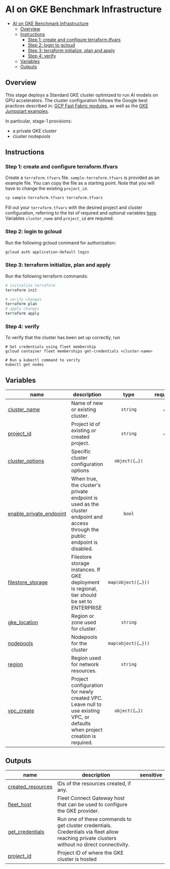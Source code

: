 # AI on GKE Benchmark Infrastructure

<!-- BEGIN TOC -->
- [AI on GKE Benchmark Infrastructure](#ai-on-gke-benchmark-infrastructure)
  - [Overview](#overview)
  - [Instructions](#instructions)
    - [Step 1: create and configure terraform.tfvars](#step-1-create-and-configure-terraformtfvars)
    - [Step 2: login to gcloud](#step-2-login-to-gcloud)
    - [Step 3: terraform initialize, plan and apply](#step-3-terraform-initialize-plan-and-apply)
    - [Step 4: verify](#step-4-verify)
  - [Variables](#variables)
  - [Outputs](#outputs)
<!-- END TOC -->

## Overview

This stage deploys a Standard GKE cluster optimized to run AI models on GPU accelerators. The cluster configuration follows the
Google best practices described in:
[GCP Fast Fabric modules](https://github.com/GoogleCloudPlatform/cloud-foundation-fabric),
as well as the [GKE Jumpstart examples](https://github.com/GoogleCloudPlatform/cloud-foundation-fabric/blob/gke-blueprints/0-redis/blueprints/gke/jumpstart/jumpstart-0-infra/README.md).

In particular, stage-1 provisions:
- a private GKE cluster
- cluster nodepools

## Instructions

### Step 1: create and configure terraform.tfvars

Create a `terraform.tfvars` file. `sample-terraform.tfvars` is provided as an example file. You can copy the file as a starting point. Note that you will have to change the existing `project_id`.

```bash
cp sample-terraform.tfvars terraform.tfvars
```

Fill out your `terraform.tfvars` with the desired project and cluster configuration, referring to the list of required and optional variables [here](#variables). Variables `cluster_name` and `project_id` are required.

### Step 2: login to gcloud

Run the following gcloud command for authorization:

```bash
gcloud auth application-default login
```

### Step 3: terraform initialize, plan and apply

Run the following terraform commands:

```bash
# initialize terraform
terraform init

# verify changes
terraform plan
# apply changes
terraform apply
```

### Step 4: verify

To verify that the cluster has been set up correctly, run
```
# Get credentials using fleet membership
gcloud container fleet memberships get-credentials <cluster-name>

# Run a kubectl command to verify
kubectl get nodes
```

<!-- BEGIN TFDOC -->
## Variables

| name | description | type | required | default |
|---|---|:---:|:---:|:---:|
| [cluster_name](variables.tf#L22) | Name of new or existing cluster. | <code>string</code> | ✓ |  |
| [project_id](variables.tf#L17) | Project id of existing or created project. | <code>string</code> | ✓ |  |
| [cluster_options](variables.tf#L59) | Specific cluster configuration options | <code title="object&#40;&#123;&#10;  release_channel                       &#61; optional&#40;string, &#34;REGULAR&#34;&#41;&#10;  enable_backup_agent                   &#61; optional&#40;bool, false&#41;&#10;  enable_gcs_fuse_csi_driver            &#61; optional&#40;bool, false&#41;&#10;  enable_gcp_filestore_csi_driver       &#61; optional&#40;bool, false&#41;&#10;  enable_gce_persistent_disk_csi_driver &#61; optional&#40;bool, false&#41;&#10;&#125;&#41;">object&#40;&#123;&#8230;&#125;&#41;</code> |  | <code>&#123;&#125;</code> |
| [enable_private_endpoint](variables.tf#L39) | When true, the cluster's private endpoint is used as the cluster endpoint and access through the public endpoint is disabled. | <code>bool</code> |  | <code>true</code> |
| [filestore_storage](variables.tf#L96) | Filestore storage instances. If GKE deployment is regional, tier should be set to ENTERPRISE | <code title="map&#40;object&#40;&#123;&#10;  name        &#61; string&#10;  tier        &#61; string&#10;  capacity_gb &#61; number&#10;&#125;&#41;&#41;">map&#40;object&#40;&#123;&#8230;&#125;&#41;&#41;</code> |  | <code>&#123;&#125;</code> |
| [gke_location](variables.tf#L33) | Region or zone used for cluster. | <code>string</code> |  | <code>&#34;us-central1-a&#34;</code> |
| [nodepools](variables.tf#L71) | Nodepools for the cluster | <code title="map&#40;object&#40;&#123;&#10;  machine_type   &#61; optional&#40;string, &#34;n2-standard-2&#34;&#41;,&#10;  gke_version    &#61; optional&#40;string&#41;,&#10;  max_node_count &#61; optional&#40;number, 10&#41;,&#10;  min_node_count &#61; optional&#40;number, 1&#41;,&#10;&#10;&#10;  guest_accelerator &#61; optional&#40;object&#40;&#123;&#10;    type  &#61; optional&#40;string&#41;,&#10;    count &#61; optional&#40;number&#41;,&#10;    gpu_driver &#61; optional&#40;object&#40;&#123;&#10;      version                    &#61; optional&#40;string, &#34;LATEST&#34;&#41;,&#10;      partition_size             &#61; optional&#40;string&#41;,&#10;      max_shared_clients_per_gpu &#61; optional&#40;number&#41;&#10;    &#125;&#41;&#41;&#10;  &#125;&#41;&#41;&#10;&#10;&#10;  local_nvme_ssd_block_config &#61; optional&#40;object&#40;&#123;&#10;    local_ssd_count &#61; optional&#40;number&#41;&#10;  &#125;&#41;&#41;&#10;&#125;&#41;&#41;">map&#40;object&#40;&#123;&#8230;&#125;&#41;&#41;</code> |  | <code>&#123;&#125;</code> |
| [region](variables.tf#L27) | Region used for network resources. | <code>string</code> |  | <code>&#34;us-central1&#34;</code> |
| [vpc_create](variables.tf#L45) | Project configuration for newly created VPC. Leave null to use existing VPC, or defaults when project creation is required. | <code title="object&#40;&#123;&#10;  name                     &#61; optional&#40;string&#41;&#10;  subnet_name              &#61; optional&#40;string&#41;&#10;  primary_range_nodes      &#61; optional&#40;string, &#34;10.0.0.0&#47;24&#34;&#41;&#10;  secondary_range_pods     &#61; optional&#40;string, &#34;10.16.0.0&#47;20&#34;&#41;&#10;  secondary_range_services &#61; optional&#40;string, &#34;10.32.0.0&#47;24&#34;&#41;&#10;  enable_cloud_nat         &#61; optional&#40;bool, false&#41;&#10;  proxy_only_subnet        &#61; optional&#40;string&#41;&#10;&#125;&#41;">object&#40;&#123;&#8230;&#125;&#41;</code> |  | <code>null</code> |

## Outputs

| name | description | sensitive |
|---|---|:---:|
| [created_resources](outputs.tf#L17) | IDs of the resources created, if any. |  |
| [fleet_host](outputs.tf#L27) | Fleet Connect Gateway host that can be used to configure the GKE provider. |  |
| [get_credentials](outputs.tf#L32) | Run one of these commands to get cluster credentials. Credentials via fleet allow reaching private clusters without no direct connectivity. |  |
| [project_id](outputs.tf#L22) | Project ID of where the GKE cluster is hosted |  |
<!-- END TFDOC -->
